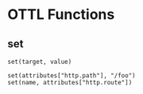 # OTTL Functions

## set

`set(target, value)`

```
set(attributes["http.path"], "/foo")
set(name, attributes["http.route"])
```
